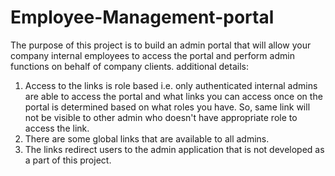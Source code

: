 # Employee-Management-portal
The purpose of this project is to build an admin portal that will allow your company internal employees to access the portal and perform admin functions on behalf of company clients.
additional details:
1. Access to the links is role based i.e. only authenticated internal admins are able to access the portal and what links you can access once on the portal is determined based on what roles you have. So, same link will not be visible to other admin who doesn't have appropriate role to access the link.
2. There are some global links that are available to all admins.
3. The links redirect users to the admin application that is not developed as a part of this project.
